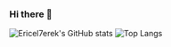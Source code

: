 ### Hi there 👋

<!--
**Ericel7erek/Ericel7erek** is a ✨ _special_ ✨ repository because its `README.md` (this file) appears on your GitHub profile.

Here are some ideas to get you started:

- 🔭 I’m currently working on ...
- 🌱 I’m currently learning ...
- 👯 I’m looking to collaborate on ...
- 🤔 I’m looking for help with ...
- 💬 Ask me about ...
- 📫 How to reach me: ...
- 😄 Pronouns: ...
- ⚡ Fun fact: ...
-->


![Ericel7erek's GitHub stats](https://github-readme-stats.vercel.app/api?username=Ericel7erek&show_icons=true&theme=transparent)
![Top Langs](https://github-readme-stats.vercel.app/api/top-langs/?username=Ericel7erek&hide_progress=true)
